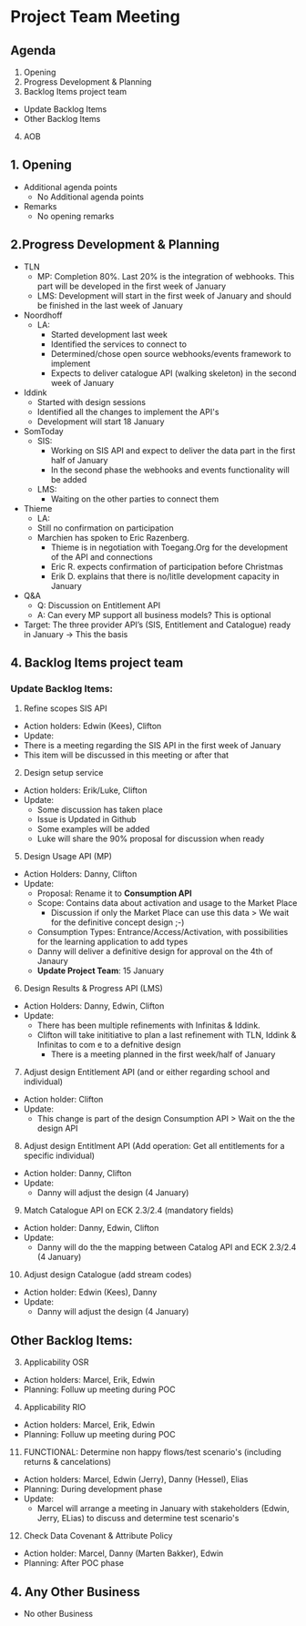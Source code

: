 # Project Team Meeting

## Agenda
1. Opening
2. Progress Development & Planning
3. Backlog Items project team
  - Update Backlog Items
  - Other Backlog Items
4. AOB

## 1. Opening
- Additional agenda points
   - No Additional agenda points
- Remarks
   - No opening remarks

## 2.Progress Development & Planning
   - TLN
     - MP: Completion 80%. Last 20% is the integration of webhooks. This part will be developed in the first week of January
     - LMS: Development will start in the first week of January and should be finished in the last week of January
   - Noordhoff
     - LA:
       - Started development last week
       - Identified the services to connect to
       - Determined/chose open source webhooks/events framework to implement
       - Expects to deliver catalogue API (walking skeleton) in the second week of January
   - Iddink
     - Started with design sessions
     - Identified all the changes to implement the API's
     - Development will start 18 January
   - SomToday
     - SIS: 
       - Working on SIS API and expect to deliver the data part in the first half of January
       - In the second phase the webhooks and events functionality will be added
     - LMS:
       - Waiting on the other parties to connect them
   - Thieme
     - LA:
      - Still no confirmation on participation
      - Marchien has spoken to Eric Razenberg. 
        - Thieme is in negotiation with Toegang.Org for the development of the API and connections
        - Eric R. expects confirmation of participation before Christmas
        - Erik D. explains that there is no/litlle development capacity in January
   - Q&A
     - Q: Discussion on Entitlement API
     - A: Can every MP support all business models? This is optional
   - Target: The three provider API’s (SIS, Entitlement and Catalogue) ready in January -> This the basis

## 4. Backlog Items project team

### Update Backlog Items:
1. Refine scopes SIS API
  - Action holders: Edwin (Kees), Clifton
  - Update:
   - There is a meeting regarding the SIS API in the first week of January
   - This item will be discussed in this meeting or after that
2. Design setup service
  - Action holders: Erik/Luke, Clifton
  - Update:
    - Some discussion has taken place
    - Issue is Updated in Github
    - Some examples will be added
    - Luke will share the 90% proposal for discussion when ready
5. Design Usage API (MP)
  - Action Holders: Danny, Clifton
  - Update:
    - Proposal: Rename it to **Consumption API**
    - Scope: Contains data about activation and usage to the Market Place
      - Discussion if only the Market Place can use this data > We wait for the definitive concept design ;-)
    - Consumption Types: Entrance/Access/Activation, with possibilities for the learning application to add types
    - Danny will deliver a definitive design for approval on the 4th of Janaury
    - **Update Project Team**: 15 January
6. Design Results & Progress API (LMS)
  - Action Holders: Danny, Edwin, Clifton
  - Update:
    - There has been multiple refinements with Infinitas & Iddink.
    - Clifton will take inititiative to plan a last refinement with TLN, Iddink & Infinitas to com e to a defnitive design
      - There is a meeting planned in the first week/half of January
7. Adjust design Entitlement API (and or either regarding school and individual)
  - Action holder: Clifton
  - Update:
    - This change is part of the design Consumption API > Wait on the the design API
8. Adjust design Entitlment API (Add operation: Get all entitlements for a specific individual)
  - Action holder: Danny, Clifton
  - Update:
    - Danny will adjust the design (4 January)
9. Match Catalogue API on ECK 2.3/2.4 (mandatory fields)
  - Action holder: Danny, Edwin, Clifton
  - Update:
    - Danny will do the the mapping between Catalog API and ECK 2.3/2.4 (4 January)
10. Adjust design Catalogue (add stream codes)
  - Action holder: Edwin (Kees), Danny
  - Update:
    - Danny will adjust the design (4 January)


## Other Backlog Items:
3. Applicability OSR
  - Action holders: Marcel, Erik, Edwin
  - Planning: Folluw up meeting during POC
4. Applicability RIO
  - Action holders: Marcel, Erik, Edwin
  - Planning: Folluw up meeting during POC
11. FUNCTIONAL: Determine non happy flows/test scenario's (including returns & cancelations)
  - Action holders: Marcel, Edwin (Jerry), Danny (Hessel), Elias
  - Planning: During development phase
  - Update:
    - Marcel will arrange a meeting in January with stakeholders (Edwin, Jerry, ELias) to discuss and determine test scenario's
12. Check Data Covenant & Attribute Policy
  - Action holder: Marcel, Danny (Marten Bakker), Edwin
  - Planning: After POC phase


## 4. Any Other Business
- No other Business
